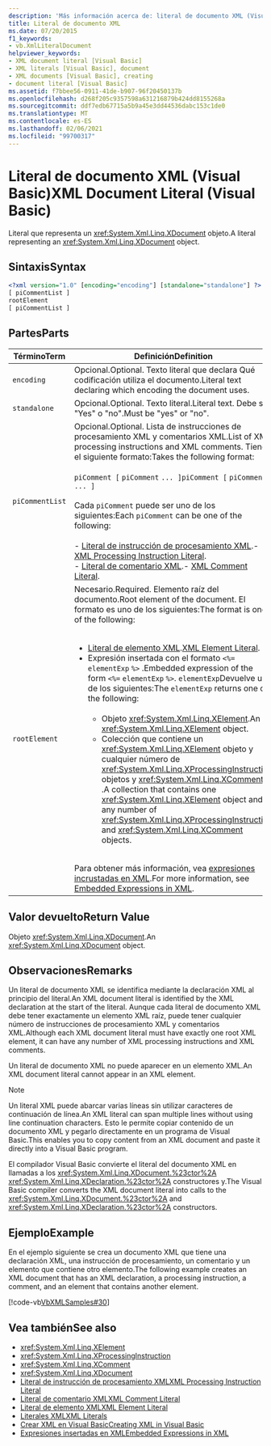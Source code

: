 ```yaml
---
description: 'Más información acerca de: literal de documento XML (Visual Basic)'
title: Literal de documento XML
ms.date: 07/20/2015
f1_keywords:
- vb.XmlLiteralDocument
helpviewer_keywords:
- XML document literal [Visual Basic]
- XML literals [Visual Basic], document
- XML documents [Visual Basic], creating
- document literal [Visual Basic]
ms.assetid: f7bbee56-0911-41de-b907-96f20450137b
ms.openlocfilehash: d268f205c9357598a631216879b424dd8155268a
ms.sourcegitcommit: ddf7edb67715a5b9a45e3dd44536dabc153c1de0
ms.translationtype: MT
ms.contentlocale: es-ES
ms.lasthandoff: 02/06/2021
ms.locfileid: "99700317"
---
```

# <a name="xml-document-literal-visual-basic"></a><span data-ttu-id="45dc7-103">Literal de documento XML (Visual Basic)</span><span class="sxs-lookup"><span data-stu-id="45dc7-103">XML Document Literal (Visual Basic)</span></span>

<span data-ttu-id="45dc7-104">Literal que representa un <xref:System.Xml.Linq.XDocument> objeto.</span><span class="sxs-lookup"><span data-stu-id="45dc7-104">A literal representing an <xref:System.Xml.Linq.XDocument> object.</span></span>  
  
## <a name="syntax"></a><span data-ttu-id="45dc7-105">Sintaxis</span><span class="sxs-lookup"><span data-stu-id="45dc7-105">Syntax</span></span>  
  
```xml  
<?xml version="1.0" [encoding="encoding"] [standalone="standalone"] ?>  
[ piCommentList ]  
rootElement  
[ piCommentList ]  
```  
  
## <a name="parts"></a><span data-ttu-id="45dc7-106">Partes</span><span class="sxs-lookup"><span data-stu-id="45dc7-106">Parts</span></span>  
  
|<span data-ttu-id="45dc7-107">Término</span><span class="sxs-lookup"><span data-stu-id="45dc7-107">Term</span></span>|<span data-ttu-id="45dc7-108">Definición</span><span class="sxs-lookup"><span data-stu-id="45dc7-108">Definition</span></span>|  
|---|---|  
|`encoding`|<span data-ttu-id="45dc7-109">Opcional.</span><span class="sxs-lookup"><span data-stu-id="45dc7-109">Optional.</span></span> <span data-ttu-id="45dc7-110">Texto literal que declara Qué codificación utiliza el documento.</span><span class="sxs-lookup"><span data-stu-id="45dc7-110">Literal text declaring which encoding the document uses.</span></span>|  
|`standalone`|<span data-ttu-id="45dc7-111">Opcional.</span><span class="sxs-lookup"><span data-stu-id="45dc7-111">Optional.</span></span> <span data-ttu-id="45dc7-112">Texto literal.</span><span class="sxs-lookup"><span data-stu-id="45dc7-112">Literal text.</span></span> <span data-ttu-id="45dc7-113">Debe ser "Yes" o "no".</span><span class="sxs-lookup"><span data-stu-id="45dc7-113">Must be "yes" or "no".</span></span>|  
|`piCommentList`|<span data-ttu-id="45dc7-114">Opcional.</span><span class="sxs-lookup"><span data-stu-id="45dc7-114">Optional.</span></span> <span data-ttu-id="45dc7-115">Lista de instrucciones de procesamiento XML y comentarios XML.</span><span class="sxs-lookup"><span data-stu-id="45dc7-115">List of XML processing instructions and XML comments.</span></span> <span data-ttu-id="45dc7-116">Tiene el siguiente formato:</span><span class="sxs-lookup"><span data-stu-id="45dc7-116">Takes the following format:</span></span><br /><br /> <span data-ttu-id="45dc7-117">`piComment [` `piComment` `... ]`</span><span class="sxs-lookup"><span data-stu-id="45dc7-117">`piComment [` `piComment` `... ]`</span></span><br /><br /> <span data-ttu-id="45dc7-118">Cada `piComment` puede ser uno de los siguientes:</span><span class="sxs-lookup"><span data-stu-id="45dc7-118">Each `piComment` can be one of the following:</span></span><br /><br /> <span data-ttu-id="45dc7-119">-   [Literal de instrucción de procesamiento XML](xml-processing-instruction-literal.md).</span><span class="sxs-lookup"><span data-stu-id="45dc7-119">-   [XML Processing Instruction Literal](xml-processing-instruction-literal.md).</span></span><br /><span data-ttu-id="45dc7-120">-   [Literal de comentario XML](xml-comment-literal.md).</span><span class="sxs-lookup"><span data-stu-id="45dc7-120">-   [XML Comment Literal](xml-comment-literal.md).</span></span>|  
|`rootElement`|<span data-ttu-id="45dc7-121">Necesario.</span><span class="sxs-lookup"><span data-stu-id="45dc7-121">Required.</span></span> <span data-ttu-id="45dc7-122">Elemento raíz del documento.</span><span class="sxs-lookup"><span data-stu-id="45dc7-122">Root element of the document.</span></span> <span data-ttu-id="45dc7-123">El formato es uno de los siguientes:</span><span class="sxs-lookup"><span data-stu-id="45dc7-123">The format is one of the following:</span></span><br /><br /> <ul><li><span data-ttu-id="45dc7-124">[Literal de elemento XML](xml-element-literal.md).</span><span class="sxs-lookup"><span data-stu-id="45dc7-124">[XML Element Literal](xml-element-literal.md).</span></span></li><li><span data-ttu-id="45dc7-125">Expresión insertada con el formato `<%=` `elementExp` `%>` .</span><span class="sxs-lookup"><span data-stu-id="45dc7-125">Embedded expression of the form `<%=` `elementExp` `%>`.</span></span> <span data-ttu-id="45dc7-126">`elementExp`Devuelve uno de los siguientes:</span><span class="sxs-lookup"><span data-stu-id="45dc7-126">The `elementExp` returns one of the following:</span></span><br /><br /> <ul><li><span data-ttu-id="45dc7-127">Objeto <xref:System.Xml.Linq.XElement>.</span><span class="sxs-lookup"><span data-stu-id="45dc7-127">An <xref:System.Xml.Linq.XElement> object.</span></span></li><li><span data-ttu-id="45dc7-128">Colección que contiene un <xref:System.Xml.Linq.XElement> objeto y cualquier número de <xref:System.Xml.Linq.XProcessingInstruction> objetos y <xref:System.Xml.Linq.XComment> .</span><span class="sxs-lookup"><span data-stu-id="45dc7-128">A collection that contains one <xref:System.Xml.Linq.XElement> object and any number of <xref:System.Xml.Linq.XProcessingInstruction> and <xref:System.Xml.Linq.XComment> objects.</span></span></li></ul></li></ul><br /> <span data-ttu-id="45dc7-129">Para obtener más información, vea [expresiones incrustadas en XML](../../programming-guide/language-features/xml/embedded-expressions-in-xml.md).</span><span class="sxs-lookup"><span data-stu-id="45dc7-129">For more information, see [Embedded Expressions in XML](../../programming-guide/language-features/xml/embedded-expressions-in-xml.md).</span></span>|  
  
## <a name="return-value"></a><span data-ttu-id="45dc7-130">Valor devuelto</span><span class="sxs-lookup"><span data-stu-id="45dc7-130">Return Value</span></span>  

 <span data-ttu-id="45dc7-131">Objeto <xref:System.Xml.Linq.XDocument>.</span><span class="sxs-lookup"><span data-stu-id="45dc7-131">An <xref:System.Xml.Linq.XDocument> object.</span></span>  
  
## <a name="remarks"></a><span data-ttu-id="45dc7-132">Observaciones</span><span class="sxs-lookup"><span data-stu-id="45dc7-132">Remarks</span></span>  

 <span data-ttu-id="45dc7-133">Un literal de documento XML se identifica mediante la declaración XML al principio del literal.</span><span class="sxs-lookup"><span data-stu-id="45dc7-133">An XML document literal is identified by the XML declaration at the start of the literal.</span></span> <span data-ttu-id="45dc7-134">Aunque cada literal de documento XML debe tener exactamente un elemento XML raíz, puede tener cualquier número de instrucciones de procesamiento XML y comentarios XML.</span><span class="sxs-lookup"><span data-stu-id="45dc7-134">Although each XML document literal must have exactly one root XML element, it can have any number of XML processing instructions and XML comments.</span></span>  
  
 <span data-ttu-id="45dc7-135">Un literal de documento XML no puede aparecer en un elemento XML.</span><span class="sxs-lookup"><span data-stu-id="45dc7-135">An XML document literal cannot appear in an XML element.</span></span>  
  
> [!NOTE]
> <span data-ttu-id="45dc7-136">Un literal XML puede abarcar varias líneas sin utilizar caracteres de continuación de línea.</span><span class="sxs-lookup"><span data-stu-id="45dc7-136">An XML literal can span multiple lines without using line continuation characters.</span></span> <span data-ttu-id="45dc7-137">Esto le permite copiar contenido de un documento XML y pegarlo directamente en un programa de Visual Basic.</span><span class="sxs-lookup"><span data-stu-id="45dc7-137">This enables you to copy content from an XML document and paste it directly into a Visual Basic program.</span></span>  
  
 <span data-ttu-id="45dc7-138">El compilador Visual Basic convierte el literal del documento XML en llamadas a los <xref:System.Xml.Linq.XDocument.%23ctor%2A> <xref:System.Xml.Linq.XDeclaration.%23ctor%2A> constructores y.</span><span class="sxs-lookup"><span data-stu-id="45dc7-138">The Visual Basic compiler converts the XML document literal into calls to the <xref:System.Xml.Linq.XDocument.%23ctor%2A> and <xref:System.Xml.Linq.XDeclaration.%23ctor%2A> constructors.</span></span>  
  
## <a name="example"></a><span data-ttu-id="45dc7-139">Ejemplo</span><span class="sxs-lookup"><span data-stu-id="45dc7-139">Example</span></span>  

 <span data-ttu-id="45dc7-140">En el ejemplo siguiente se crea un documento XML que tiene una declaración XML, una instrucción de procesamiento, un comentario y un elemento que contiene otro elemento.</span><span class="sxs-lookup"><span data-stu-id="45dc7-140">The following example creates an XML document that has an XML declaration, a processing instruction, a comment, and an element that contains another element.</span></span>  
  
 [!code-vb[VbXMLSamples#30](~/samples/snippets/visualbasic/VS_Snippets_VBCSharp/VbXMLSamples/VB/XMLSamples13.vb#30)]  
  
## <a name="see-also"></a><span data-ttu-id="45dc7-141">Vea también</span><span class="sxs-lookup"><span data-stu-id="45dc7-141">See also</span></span>

- <xref:System.Xml.Linq.XElement>
- <xref:System.Xml.Linq.XProcessingInstruction>
- <xref:System.Xml.Linq.XComment>
- <xref:System.Xml.Linq.XDocument>
- [<span data-ttu-id="45dc7-142">Literal de instrucción de procesamiento XML</span><span class="sxs-lookup"><span data-stu-id="45dc7-142">XML Processing Instruction Literal</span></span>](xml-processing-instruction-literal.md)
- [<span data-ttu-id="45dc7-143">Literal de comentario XML</span><span class="sxs-lookup"><span data-stu-id="45dc7-143">XML Comment Literal</span></span>](xml-comment-literal.md)
- [<span data-ttu-id="45dc7-144">Literal de elemento XML</span><span class="sxs-lookup"><span data-stu-id="45dc7-144">XML Element Literal</span></span>](xml-element-literal.md)
- [<span data-ttu-id="45dc7-145">Literales XML</span><span class="sxs-lookup"><span data-stu-id="45dc7-145">XML Literals</span></span>](index.md)
- [<span data-ttu-id="45dc7-146">Crear XML en Visual Basic</span><span class="sxs-lookup"><span data-stu-id="45dc7-146">Creating XML in Visual Basic</span></span>](../../programming-guide/language-features/xml/creating-xml.md)
- [<span data-ttu-id="45dc7-147">Expresiones insertadas en XML</span><span class="sxs-lookup"><span data-stu-id="45dc7-147">Embedded Expressions in XML</span></span>](../../programming-guide/language-features/xml/embedded-expressions-in-xml.md)
